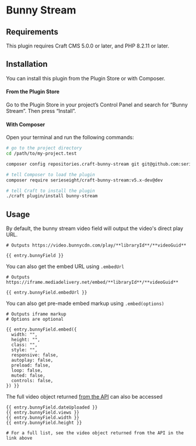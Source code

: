 # Bunny Stream



## Requirements

This plugin requires Craft CMS 5.0.0 or later, and PHP 8.2.11 or later.

## Installation

You can install this plugin from the Plugin Store or with Composer.

#### From the Plugin Store

Go to the Plugin Store in your project’s Control Panel and search for “Bunny Stream”. Then press “Install”.

#### With Composer

Open your terminal and run the following commands:

```bash
# go to the project directory
cd /path/to/my-project.test

composer config repositories.craft-bunny-stream git git@github.com:serieseight/craft-bunny-stream.git

# tell Composer to load the plugin
composer require serieseight/craft-bunny-stream:v5.x-dev@dev

# tell Craft to install the plugin
./craft plugin/install bunny-stream
```

## Usage

By default, the bunny stream video field will output the video's direct play URL.
```
# Outputs https://video.bunnycdn.com/play/**libraryId**/**videoGuid**

{{ entry.bunnyField }}
```

You can also get the embed URL using `.embedUrl`
```
# Outputs https://iframe.mediadelivery.net/embed/**libraryId**/**videoGuid**

{{ entry.bunnyField.embedUrl }}
```

You can also get pre-made embed markup using `.embed(options)`
```
# Outputs iframe markup
# Options are optional

{{ entry.bunnyField.embed({
  width: "",
  height: "",
  class: "",
  style: "",
  responsive: false,
  autoplay: false,
  preload: false,
  loop: false,
  muted: false,
  controls: false,
}) }}
```

The full video object returned [from the API](https://docs.bunny.net/reference/video_getvideo) can also be accessed
```
{{ entry.bunnyField.dateUploaded }}
{{ entry.bunnyField.views }}
{{ entry.bunnyField.width }}
{{ entry.bunnyField.height }}

# For a full list, see the video object returned from the API in the link above
```